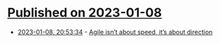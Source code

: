 # [Published on 2023-01-08](index.md)

* [2023-01-08, 20:53:34](https://news.ycombinator.com/item?id=34302988) - [Agile isn’t about speed, it’s about direction](https://tim.mcnamara.nz/post/705779065607618560/agile)
